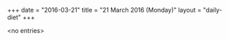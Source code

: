 +++
date = "2016-03-21"
title = "21 March 2016 (Monday)"
layout = "daily-diet"
+++

<p>&lt;no entries&gt;</p>